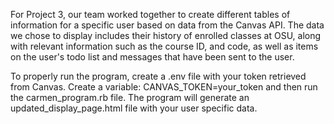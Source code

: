 For Project 3, our team worked together to create different tables of information for a specific user based on data from the Canvas API. The data we chose to display includes their history of enrolled classes at OSU, along with relevant information such as the course ID, and code, as well as items on the user's todo list and messages that have been sent to the user.

To properly run the program, create a .env file with your token retrieved from Canvas. Create a variable: CANVAS_TOKEN=your_token and then run the carmen_program.rb file. The program will generate an updated_display_page.html file with your user specific data.
